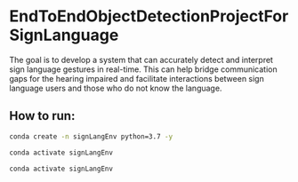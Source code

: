 # EndToEndObjectDetectionProjectForSignLanguage
The goal is to develop a system that can accurately detect and interpret sign language gestures in real-time. This can help bridge communication gaps for the hearing impaired and facilitate interactions between sign language users and those who do not know the language.

## How to run:

```bash
conda create -n signLangEnv python=3.7 -y
```

```bash
conda activate signLangEnv
```


```bash
conda activate signLangEnv
```


